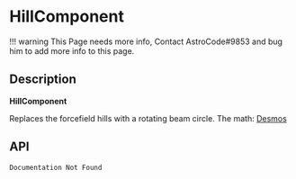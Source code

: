 # HillComponent

!!! warning
    This Page needs more info, Contact AstroCode#9853 and bug him to add more info to this page.

## Description

**HillComponent**
	
Replaces the forcefield hills with a rotating beam circle.
The math: [Desmos](https://www.desmos.com/calculator/xrpslugw6x)

## API

    Documentation Not Found